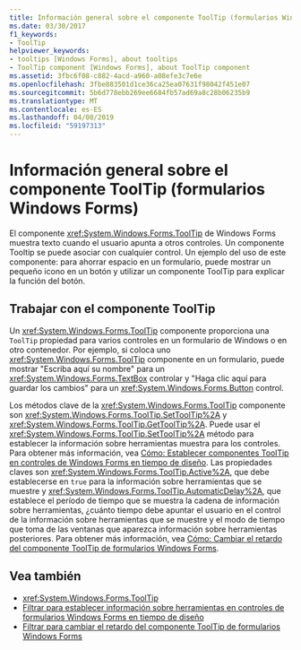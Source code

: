 ```yaml
---
title: Información general sobre el componente ToolTip (formularios Windows Forms)
ms.date: 03/30/2017
f1_keywords:
- ToolTip
helpviewer_keywords:
- tooltips [Windows Forms], about tooltips
- ToolTip component [Windows Forms], about ToolTip component
ms.assetid: 3fbc6f08-c882-4acd-a960-a08efe3c7e6e
ms.openlocfilehash: 3fbe883501d1ce36ca25ea07631f98042f451e07
ms.sourcegitcommit: 5b6d778ebb269ee6684fb57ad69a8c28b06235b9
ms.translationtype: MT
ms.contentlocale: es-ES
ms.lasthandoff: 04/08/2019
ms.locfileid: "59197313"
---
```

# <a name="tooltip-component-overview-windows-forms"></a>Información general sobre el componente ToolTip (formularios Windows Forms)
El componente <xref:System.Windows.Forms.ToolTip> de Windows Forms muestra texto cuando el usuario apunta a otros controles. Un componente Tooltip se puede asociar con cualquier control. Un ejemplo del uso de este componente: para ahorrar espacio en un formulario, puede mostrar un pequeño icono en un botón y utilizar un componente ToolTip para explicar la función del botón.  
  
## <a name="working-with-the-tooltip-component"></a>Trabajar con el componente ToolTip  
 Un <xref:System.Windows.Forms.ToolTip> componente proporciona una `ToolTip` propiedad para varios controles en un formulario de Windows o en otro contenedor. Por ejemplo, si coloca uno <xref:System.Windows.Forms.ToolTip> componente en un formulario, puede mostrar "Escriba aquí su nombre" para un <xref:System.Windows.Forms.TextBox> controlar y "Haga clic aquí para guardar los cambios" para un <xref:System.Windows.Forms.Button> control.  
  
 Los métodos clave de la <xref:System.Windows.Forms.ToolTip> componente son <xref:System.Windows.Forms.ToolTip.SetToolTip%2A> y <xref:System.Windows.Forms.ToolTip.GetToolTip%2A>. Puede usar el <xref:System.Windows.Forms.ToolTip.SetToolTip%2A> método para establecer la información sobre herramientas muestra para los controles. Para obtener más información, vea [Cómo: Establecer componentes ToolTip en controles de Windows Forms en tiempo de diseño](how-to-set-tooltips-for-controls-on-a-windows-form-at-design-time.md). Las propiedades claves son <xref:System.Windows.Forms.ToolTip.Active%2A>, que debe establecerse en `true` para la información sobre herramientas que se muestre y <xref:System.Windows.Forms.ToolTip.AutomaticDelay%2A>, que establece el período de tiempo que se muestra la cadena de información sobre herramientas, ¿cuánto tiempo debe apuntar el usuario en el control de la información sobre herramientas que se muestre y el modo de tiempo que toma de las ventanas que aparezca información sobre herramientas posteriores. Para obtener más información, vea [Cómo: Cambiar el retardo del componente ToolTip de formularios Windows Forms](how-to-change-the-delay-of-the-windows-forms-tooltip-component.md).  
  
## <a name="see-also"></a>Vea también

- <xref:System.Windows.Forms.ToolTip>
- [Filtrar para establecer información sobre herramientas en controles de formularios Windows Forms en tiempo de diseño](how-to-set-tooltips-for-controls-on-a-windows-form-at-design-time.md)
- [Filtrar para cambiar el retardo del componente ToolTip de formularios Windows Forms](how-to-change-the-delay-of-the-windows-forms-tooltip-component.md)
